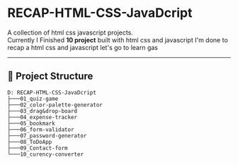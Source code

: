 ﻿# RECAP-HTML-CSS-JavaDcript

A collection of html css javascript projects.  
Currently I Finished **10 project** built with html css and javascript
I'm done to recap a html css and javascript 
let's go to learn gas

---

## 📂 Project Structure

```
D: RECAP-HTML-CSS-JavaDcript
├───01_quiz-game
├───02_color-palette-generator
├───03_drag&drop-board
├───04_expense-tracker
├───05_bookmark
├───06_form-validator
├───07_password-generator
├───08_ToDoApp
├───09_Contact-form
└───10_curency-converter
```
